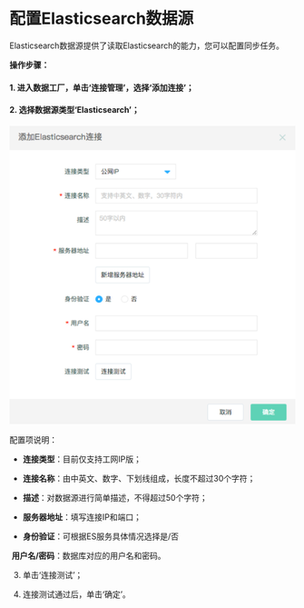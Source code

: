 # 配置Elasticsearch数据源

Elasticsearch数据源提供了读取Elasticsearch的能力，您可以配置同步任务。

**操作步骤：**

#### 1. 进入数据工厂，单击‘连接管理’，选择‘添加连接’；

#### 2. 选择数据源类型‘Elasticsearch’；

![es数据源连接](../../../../../image/Data-Integration/es-connection.png)

配置项说明：

* **连接类型**：目前仅支持工网IP版；

* **连接名称**：由中英文、数字、下划线组成，长度不超过30个字符；

* **描述**：对数据源进行简单描述，不得超过50个字符；

* **服务器地址**：填写连接IP和端口；

* **身份验证**：可根据ES服务具体情况选择是/否

​ **用户名/密码**：数据库对应的用户名和密码。

3. 单击‘连接测试’；

4. 连接测试通过后，单击‘确定’。
